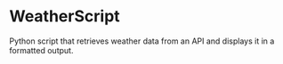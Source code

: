 # WeatherScript
Python script that retrieves weather data from an API and displays it in a formatted output.
